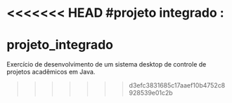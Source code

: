 <<<<<<< HEAD
#projeto integrado :
=======
# projeto_integrado
Exercício de desenvolvimento de um sistema desktop de controle de projetos acadêmicos em Java.
>>>>>>> d3efc3831685c17aaef10b4752c8928539e01c2b
